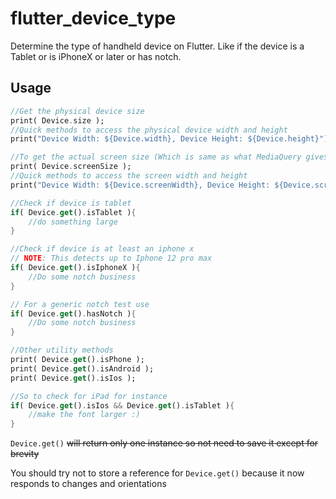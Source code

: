 # flutter_device_type

Determine the type of handheld device on Flutter. Like if the device is a Tablet or is iPhoneX or later or has notch.

## Usage

```dart
//Get the physical device size
print( Device.size );
//Quick methods to access the physical device width and height
print("Device Width: ${Device.width}, Device Height: ${Device.height}");

//To get the actual screen size (Which is same as what MediaQuery gives)
print( Device.screenSize );
//Quick methods to access the screen width and height
print("Device Width: ${Device.screenWidth}, Device Height: ${Device.screenHeight}");

//Check if device is tablet
if( Device.get().isTablet ){
    //do something large
}

//Check if device is at least an iphone x
// NOTE: This detects up to Iphone 12 pro max
if( Device.get().isIphoneX ){
    //Do some notch business
}

// For a generic notch test use
if( Device.get().hasNotch ){
    //Do some notch business
}

//Other utility methods
print( Device.get().isPhone );
print( Device.get().isAndroid );
print( Device.get().isIos );

//So to check for iPad for instance
if( Device.get().isIos && Device.get().isTablet ){
    //make the font larger :)
}
```

`Device.get()` <s>will return only one instance so not need to save it except for brevity</s>

You should try not to store a reference for `Device.get()` because it now responds to changes and orientations
